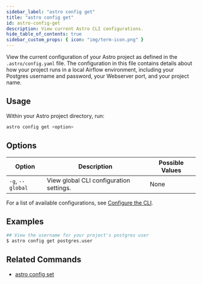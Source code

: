 ```yaml
---
sidebar_label: "astro config get"
title: "astro config get"
id: astro-config-get
description: View current Astro CLI configurations.
hide_table_of_contents: true
sidebar_custom_props: { icon: "img/term-icon.png" }
---
```


View the current configuration of your Astro project as defined in the `.astro/config.yaml` file. The configuration in this file contains details about how your project runs in a local Airflow environment, including your Postgres username and password, your Webserver port, and your project name.

## Usage

Within your Astro project directory, run:

```sh
astro config get <option>
```

## Options

| Option           | Description                             | Possible Values |
| ---------------- | --------------------------------------- | --------------- |
| `-g`, `--global` | View global CLI configuration settings. | None            |

For a list of available configurations, see [Configure the CLI](configure-cli.md).

## Examples

```sh
## View the username for your project's postgres user
$ astro config get postgres.user
```

## Related Commands

- [astro config set](cli/astro-config-set.md)

